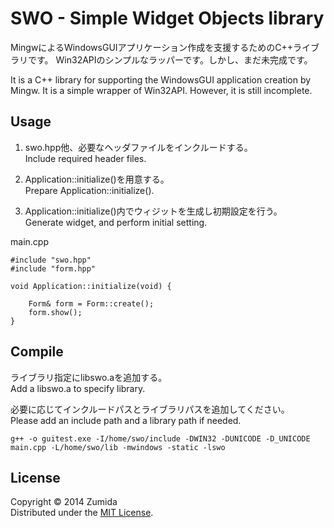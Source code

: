 SWO - Simple Widget Objects library
===================================

MingwによるWindowsGUIアプリケーション作成を支援するためのC++ライブラリです。
Win32APIのシンプルなラッパーです。しかし、まだ未完成です。

It is a C++ library for supporting the WindowsGUI application creation by Mingw.
It is a simple wrapper of Win32API.
However, it is still incomplete.

Usage
-----
1. swo.hpp他、必要なヘッダファイルをインクルードする。  
   Include required header files.  

2. Application::initialize()を用意する。  
   Prepare Application::initialize().   

3. Application::initialize()内でウィジットを生成し初期設定を行う。  
   Generate widget, and perform initial setting.  

main.cpp

	#include "swo.hpp"
	#include "form.hpp"
	
	void Application::initialize(void) {
	
		Form& form = Form::create();
		form.show();
	}

Compile
-------
ライブラリ指定にlibswo.aを追加する。  
Add a libswo.a to specify library.  

必要に応じてインクルードパスとライブラリパスを追加してください。  
Please add an include path and a library path if needed.  

	g++ -o guitest.exe -I/home/swo/include -DWIN32 -DUNICODE -D_UNICODE main.cpp -L/home/swo/lib -mwindows -static -lswo  

License
-------
Copyright &copy; 2014 Zumida  
Distributed under the [MIT License][mit].  

[MIT]: http://www.opensource.org/licenses/mit-license.php
